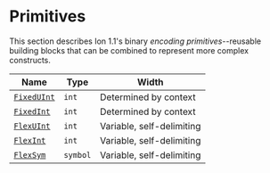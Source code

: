 # Primitives
This section describes Ion 1.1's binary _encoding primitives_--reusable building blocks
that can be combined to represent more complex constructs.

|Name|Type|Width|
|---|---|---|
|[`FixedUInt`](primitives/fixed_uint.md)|`int`|Determined by context|
|[`FixedInt`](primitives/fixed_int.md)|`int`|Determined by context|
|[`FlexUInt`](primitives/flex_uint.md)|`int`|Variable, self-delimiting|
|[`FlexInt`](primitives/flex_int.md)|`int`|Variable, self-delimiting|
|[`FlexSym`](primitives/flex_sym.md)|`symbol`|Variable, self-delimiting|